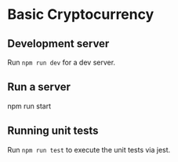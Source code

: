 # Basic Cryptocurrency

## Development server

Run `npm run dev` for a dev server.

## Run a server

npm run start

## Running unit tests

Run `npm run test` to execute the unit tests via jest.
